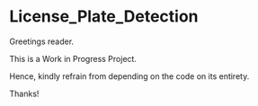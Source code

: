 # License_Plate_Detection

Greetings reader.

This is a Work in Progress Project.

Hence, kindly refrain from depending on the code on its entirety.

Thanks!
